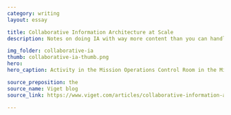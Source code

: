 ```yaml
---
category: writing
layout: essay

title: Collaborative Information Architecture at Scale
description: Notes on doing IA with way more content than you can handle.

img_folder: collaborative-ia
thumb: collaborative-ia-thumb.png
hero:
hero_caption: Activity in the Mission Operations Control Room in the Mission Control Center, Building 30, on the first day of the Apollo 10 lunar orbit mission. <a href="https://spaceflight.nasa.gov/gallery/images/apollo/apollo10/html/s69-34039.html">NASA archive</a>

source_preposition: the
source_name: Viget blog
source_link: https://www.viget.com/articles/collaborative-information-architecture-at-scale/

---
```


